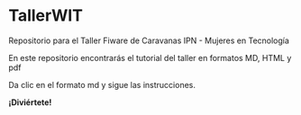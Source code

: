 # TallerWIT
Repositorio para el Taller Fiware de Caravanas IPN - Mujeres en Tecnología

En este repositorio encontrarás el tutorial del taller en formatos MD, HTML y pdf

Da clic en el formato md y sigue las instrucciones.

**¡Diviértete!**
